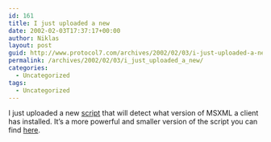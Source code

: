 ```yaml
---
id: 161
title: I just uploaded a new
date: 2002-02-03T17:37:17+00:00
author: Niklas
layout: post
guid: http://www.protocol7.com/archives/2002/02/03/i-just-uploaded-a-new/
permalink: /archives/2002/02/03/i_just_uploaded_a_new/
categories:
  - Uncategorized
tags:
  - Uncategorized
---
```

<div class='microid-5f1bf1327585aa5e5fb957f7d4efee8bde1adb6d'>
  <p>
    I just uploaded a new <a href="http://www.protocol7.com/default.asp?x=projdoc/p7_getMSXMLVersion">script</a> that will detect what version of MSXML a client has installed. It&#8217;s a more powerful and smaller version of the script you can find <a href="http://msdn.microsoft.com/msdnmag/issues/02/02/web/web0202.asp">here</a>.
  </p>
</div>